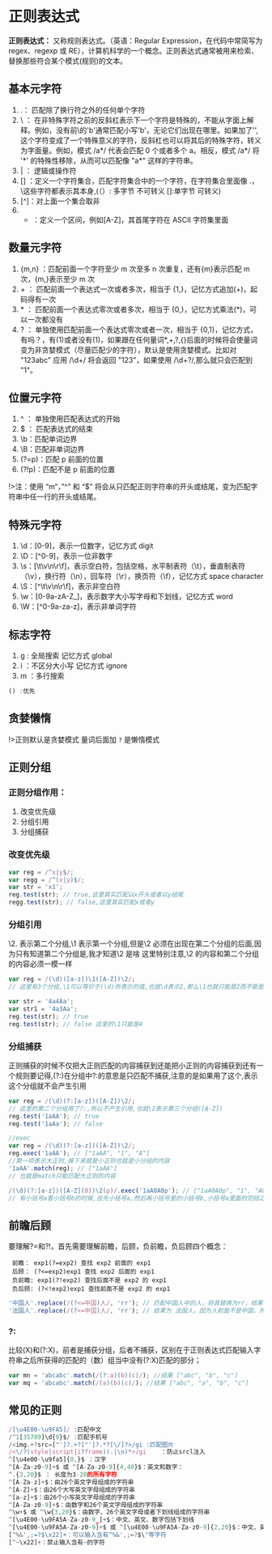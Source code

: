 # 正则表达式

**正则表达式：** 又称规则表达式。（英语：Regular Expression，在代码中常简写为 regex、regexp 或 RE），计算机科学的一个概念。正则表达式通常被用来检索、替换那些符合某个模式(规则)的文本。

## 基本元字符

1.  .： 匹配除了换行符之外的任何单个字符
2.  \ ： 在非特殊字符之前的反斜杠表示下一个字符是特殊的，不能从字面上解释。例如，没有前\的'b'通常匹配小写'b'，无论它们出现在哪里。如果加了'\',这个字符变成了一个特殊意义的字符，反斜杠也可以将其后的特殊字符，转义为字面量。例如，模式 /a*/ 代表会匹配 0 个或者多个 a。相反，模式 /a\*/ 将 '*' 的特殊性移除，从而可以匹配像 "a\*" 这样的字符串。
3.  | ： 逻辑或操作符
4.  [] ：定义一个字符集合，匹配字符集合中的一个字符，在字符集合里面像 .，\这些字符都表示其本身,(（）: 多字节 不可转义 []:单字节 可转义)
5.  [^]：对上面一个集合取非
6.  -   ：定义一个区间，例如[A-Z]，其首尾字符在 ASCII 字符集里面

## 数量元字符

1.  {m,n} ：匹配前面一个字符至少 m 次至多 n 次重复，还有{m}表示匹配 m 次，{m,}表示至少 m 次
2.  \+ ： 匹配前面一个表达式一次或者多次，相当于 {1,}，记忆方式追加(+)，起码得有一次
3.  \* ： 匹配前面一个表达式零次或者多次，相当于 {0,}，记忆方式乘法(\*)，可以一次都没有
4.  ? ： 单独使用匹配前面一个表达式零次或者一次，相当于 {0,1}，记忆方式，有吗？，有(1)或者没有(1)，如果跟在任何量词\*,+,?,{}后面的时候将会使量词变为非贪婪模式（尽量匹配少的字符），默认是使用贪婪模式。比如对 "123abc" 应用 /\d+/ 将会返回 "123"，如果使用 /\d+?/,那么就只会匹配到 "1"。

## 位置元字符

1.  ^ ： 单独使用匹配表达式的开始
2.  \$ ： 匹配表达式的结束
3.  \b：匹配单词边界
4.  \B：匹配非单词边界
5.  (?=p)：匹配 p 前面的位置
6.  (?!p)：匹配不是 p 前面的位置

!>注：使用 “m“，”^” 和 “$” 将会从只匹配正则字符串的开头或结尾，变为匹配字符串中任一行的开头或结尾。

## 特殊元字符

1.  \d：[0-9]，表示一位数字，记忆方式 digit
2.  \D：[^0-9]，表示一位非数字
3.  \s：[\t\v\n\r\f]，表示空白符，包括空格，水平制表符（\t），垂直制表符（\v），换行符（\n），回车符（\r），换页符（\f），记忆方式 space character
4.  \S：[^\t\v\n\r\f]，表示非空白符
5.  \w：[0-9a-zA-Z_]，表示数字大小写字母和下划线，记忆方式 word
6.  \W：[^0-9a-za-z]，表示非单词字符

## 标志字符

1.  g : 全局搜索 记忆方式 global
2.  i ：不区分大小写 记忆方式 ignore
3.  m ：多行搜索

```javascript
() :优先
```

## 贪婪懒惰

!>正则默认是贪婪模式 量词后面加 `?` 是懒惰模式

## 正则分组

### 正则分组作用：

1.  改变优先级
2.  分组引用
3.  分组捕获

### 改变优先级

```javascript
var reg = /^x|y$/;
var regg = /^(x|y)$/;
var str = 'x1';
reg.test(str); // true,这里其实匹配以x开头或者以y结尾
regg.test(str); // false,这里其实匹配x或者y
```

### 分组引用

\2. 表示第二个分组,\1 表示第一个分组,但是\2 必须在出现在第二个分组的后面,因为只有知道第二个分组是,我才知道\2 是啥
这里特别注意,\2 的内容和第二个分组的内容必须一模一样

```javascript
var reg = /(\d)([a-z])\1([A-Z])\2/;
// 这里有3个分组,\1可以等价于(\d)所表示的值,也就\d表示2,那么\1也就只能是2而不能是3

var str = '4a4Aa';
var str1 = '4a3Aa';
reg.test(str); // true
reg.test(str); // false 这里的\1只能是4
```

### 分组捕获

正则捕获的时候不仅把大正则匹配的内容捕获到还能把小正则的内容捕获到还有一个规则要记得,(?:)在分组中?:的意思是只匹配不捕获,注意的是如果用了这个,表示这个分组就不会产生引用

```javascript
var reg = /(\d)(?:[a-z])([A-Z])\2/;
// 这里的第二个分组用了?:,所以不产生引用,也就\2表示第三个分组([A-Z])
reg.test('1aAA'); // true
reg.test('1aAa'); // false

//exec
var reg = /(\d)(?:[a-z])([A-Z])\2/;
reg.exec('1aAA'); // ["1aAA", "1", "A"]
//第一项表示大正则,接下来就是小正则也就是小分组的内容
'1aAA'.match(reg); // ["1aAA"]
// 也就是match只能匹配大正则的内容

/(\d)(?:[a-z])([A-Z](0))\2(p)/.exec('1aA0A0p'); // ["1aA0A0p", "1", "A0", "0", "p"]
// 有小括号a套小括号b的时候,会先小括号a,然后再小括号里的小括号b,小括号a里面的完结之后才到下一个分组
```

## 前瞻后顾

要理解?=和?!，首先需要理解前瞻，后顾，负前瞻，负后顾四个概念：

     前瞻： exp1(?=exp2) 查找 exp2 前面的 exp1
     后顾： (?<=exp2)exp1 查找 exp2 后面的 exp1
     负前瞻: exp1(?!exp2) 查找后面不是 exp2 的 exp1
     负后顾: (?<!exp2)exp1 查找前面不是 exp2 的 exp1

```javascript
'中国人'.replace(/(?<=中国)人/, 'rr'); // 匹配中国人中的人，将其替换为rr，结果为 中国rr
'法国人'.replace(/(?<=中国)人/, 'rr'); // 结果为 法国人，因为人前面不是中国，所以无法匹配到
```

### ?:

比较(X)和(?:X)，前者是捕获分组，后者不捕获，区别在于正则表达式匹配输入字符串之后所获得的匹配的（数）组当中没有(?:X)匹配的部分；

```javascript
var mn = 'abcabc'.match(/(?:a)(b)(c)/); //结果 ["abc", "b", "c"]
var mq = 'abcabc'.match(/(a)(b)(c)/); //结果 ["abc", "a", "b", "c"]
```

## 常见的正则

```javascript
/[\u4E00-\u9FA5]/ :匹配中文
/^1[35789]\d{9}$/ :匹配手机号
/<img.+?src=["']?.+?["']?.*?[\/]?>/gi :匹配图片
/<\/?(style|script|i?frame)(.|\n)*>/gi    ：防止srcl注入
^[\u4e00-\u9fa5]{0,}$ ：汉字
^[A-Za-z0-9]+$ 或 ^[A-Za-z0-9]{4,40}$：英文和数字：
^.{3,20}$ ： 长度为3-20的所有字符
^[A-Za-z]+$：由26个英文字母组成的字符串
^[A-Z]+$：由26个大写英文字母组成的字符串
^[a-z]+$：由26个小写英文字母组成的字符串
^[A-Za-z0-9]+$：由数字和26个英文字母组成的字符串
^\w+$ 或 ^\w{3,20}$：由数字、26个英文字母或者下划线组成的字符串
^[\u4E00-\u9FA5A-Za-z0-9_]+$：中文、英文、数字包括下划线
^[\u4E00-\u9FA5A-Za-z0-9]+$ 或 ^[\u4E00-\u9FA5A-Za-z0-9]{2,20}$：中文、英文、数字但不包括下划线等符号
[^%&',;=?$\x22]+：可以输入含有^%&',;=?$\"等字符
[^~\x22]+：禁止输入含有~的字符
```
